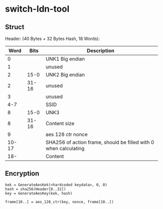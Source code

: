 # switch-ldn-tool

## Struct

Header: (40 Bytes + 32 Bytes Hash, 18 Words):

| Word  | Bits  | Description |
| ----  | ----  | ----------- |
| 0     |       | UNK1 Big endian |
| 1     |       | unused |
| 2     | 15-0  | UNK2 Big endian |
| 2     | 31-16 | unused |
| 3     |       | unused |
| 4-7   |       | SSID |
| 8     | 15-0  | UNK3 |
| 8     | 31-16 | Content size |
| 9     |       | aes 128 ctr nonce |
| 10-17 |       | SHA256 of action frame, should be filled with 0 when calculating |
| 18-   |       | Content |

## Encryption

```
kek = GenerateAesKek(<hardcoded keydata>, 0, 0)
hash = sha256(Header[0..32])
key = GenerateAesKey(kek, hash)

frame[10..] = aes_128_ctr(key, nonce, frame[10..])
```
